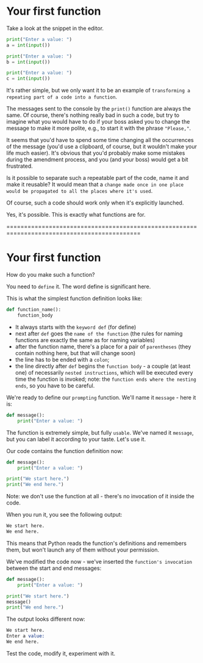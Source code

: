 # Your first function
Take a look at the snippet in the editor.
```py
print("Enter a value: ")
a = int(input())

print("Enter a value: ")
b = int(input())

print("Enter a value: ")
c = int(input())
```
It's rather simple, but we only want it to be an example of `transforming a repeating part of a code into a function`.

The messages sent to the console by the `print()` function are always the same. Of course, there's nothing really bad in such a code, but try to imagine what you would have to do if your boss asked you to change the message to make it more polite, e.g., to start it with the phrase `"Please,"`.

It seems that you'd have to spend some time changing all the occurrences of the message (you'd use a clipboard, of course, but it wouldn't make your life much easier). It's obvious that you'd probably make some mistakes during the amendment process, and you (and your boss) would get a bit frustrated.

Is it possible to separate such a repeatable part of the code, name it and make it reusable? It would mean that a `change made once in one place would be propagated to all the places where it's used`.

Of course, such a code should work only when it's explicitly launched.

Yes, it's possible. This is exactly what functions are for.

============================================================================================
# Your first function
How do you make such a function?

You need to `define` it. The word define is significant here.

This is what the simplest function definition looks like:
```py
def function_name():
    function_body
```

  - It always starts with the `keyword def` (for define)
  - next after `def` goes the `name of the function` (the rules for naming functions are exactly the same as for naming variables)
  - after the function name, there's a place for a pair of `parentheses` (they contain nothing here, but that will change soon)
  - the line has to be ended with a `colon`;
  - the line directly after `def` begins the `function body` - a couple (at least one) of necessarily `nested instructions`, which will be executed every time the function is invoked; note: the `function ends where the nesting ends`, so you have to be careful.

We're ready to define our `prompting` function. We'll name it `message` - here it is:
```py
def message():
    print("Enter a value: ")
```

The function is extremely simple, but fully `usable`. We've named it `message`, but you can label it according to your taste. Let's use it.


Our code contains the function definition now:
```py
def message():
    print("Enter a value: ")

print("We start here.")
print("We end here.")
```

Note: we don't use the function at all - there's no invocation of it inside the code.

When you run it, you see the following output:
```s
We start here.
We end here.
```


This means that Python reads the function's definitions and remembers them, but won't launch any of them without your permission.

We've modified the code now - we've inserted the `function's invocation` between the start and end messages:
```py
def message():
    print("Enter a value: ")

print("We start here.")
message()
print("We end here.")
```

The output looks different now:
```s
We start here.
Enter a value: 
We end here.
```

Test the code, modify it, experiment with it.

